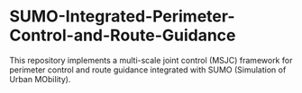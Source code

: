 # SUMO-Integrated-Perimeter-Control-and-Route-Guidance
This repository implements a multi-scale joint control (MSJC) framework for perimeter control and route guidance integrated with SUMO (Simulation of Urban MObility). 
